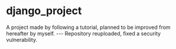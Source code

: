 # django_project
 A project made by following a tutorial, planned to be improved from hereafter by myself.
 --- Repository reuploaded, fixed a security vulnerability.
